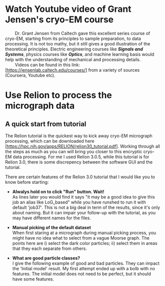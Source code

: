 # Watch Youtube video of Grant Jensen's cryo-EM course  
&nbsp; &nbsp; &nbsp; &nbsp; Dr. Grant Jensen from Caltech gave this excellent series course of cryo-EM, starting from its principles to sample preparation, to data processing. It is not too mathy, but it still gives a good illustration of the theoretical principles. Electric engineering courses like *__Signals and Systems__*, physics courses like *__Optics__*, and machine learning basis would help with the understanding of mechanical and processing details.  
&nbsp; &nbsp; &nbsp; &nbsp; Videos can be found in this link: [https://jensenlab.caltech.edu/courses/] from a variety of sources (Coursera, Youtube etc).

# Use Relion to process the micrograph data  

## A quick start from tutorial  
  The Relion tutorial is the quickest way to kick away cryo-EM micrograph processing, which can be downloaded here [https://hpc.nih.gov/apps/RELION/relion30_tutorial.pdf]. Working through all the steps as much as you can will bring you closer to this encryptic cryo-EM data processing. For me I used Relion 3.0.5, while this tutorial is for Relion 3.0, there is some discrepency between the software GUI and the tutorial.  
  
  There are certain features of the Relion 3.0 tutorial that I would like you to know before starting:  
- **Alwalys hold on to click "Run" button. Wait!**  
As lines later you would find it says "it may be a good idea to give this job an alias like LoG_based" while you have runshed to run it with default 'job37'. This is not a big deal in term of the results, since it's only about naming. But it can impair your follow-up with the tutorial, as you may have different names for the files.

- **Manual picking of the default dataset**  
When first staring at a micrograph during manual picking process, you might have no idea what to select from a vague Moorse graph. The points here are i) select the dark color particles; ii) select them in areas that they each separate from others. 

- **What are good particle classes?**  
I give the following example of good and bad particles. They can impact the 'Initial model' result. My first attempt ended up with a bolb with no features. The initial model does not need to be perfect, but it should have some features. 
